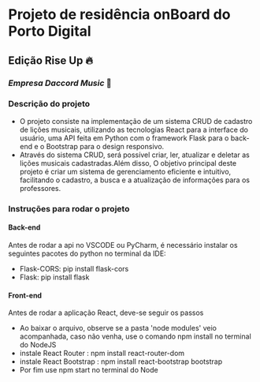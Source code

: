 # Projeto de residência onBoard do Porto Digital
## Edição Rise Up 🔥
### *Empresa Daccord Music* 🎵

### Descrição do projeto
 - O projeto consiste na implementação de um sistema CRUD de cadastro de lições musicais, utilizando as tecnologias React para a interface do usuário, uma API feita em Python com o framework Flask para o back-end e o Bootstrap para o design responsivo.
 - Através do sistema CRUD, será possível criar, ler, atualizar e deletar as lições musicais cadastradas.Além disso, O objetivo principal deste projeto é criar um sistema de gerenciamento  eficiente e intuitivo, facilitando o cadastro, a busca e a atualização de informações para os professores.

### Instruções para rodar o projeto
#### Back-end
Antes de rodar a api no VSCODE ou PyCharm, é necessário instalar os seguintes pacotes do python no terminal da IDE:
 - Flask-CORS: pip install flask-cors
 - Flask: pip install flask

#### Front-end
Antes de rodar a aplicação React, deve-se seguir os passos
 - Ao baixar o arquivo, observe se a pasta 'node modules' veio acompanhada, caso não venha, use o comando npm install no terminal do NodeJS
 - instale React Router : npm install react-router-dom
 - instale React Bootstrap : npm install react-bootstrap bootstrap
 - Por fim use npm start no terminal do Node




